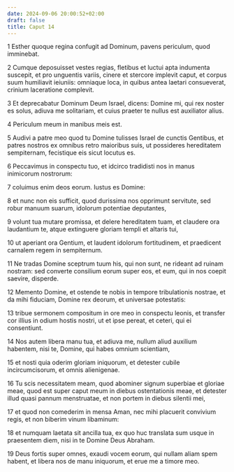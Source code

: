 ```yaml
---
date: 2024-09-06 20:00:52+02:00
draft: false
title: Caput 14
---
```





1 Esther quoque regina confugit ad Dominum, pavens periculum, quod imminebat.

2 Cumque deposuisset vestes regias, fletibus et luctui apta indumenta suscepit, et pro unguentis variis, cinere et stercore implevit caput, et corpus suum humiliavit ieiuniis: omniaque loca, in quibus antea laetari consueverat, crinium laceratione complevit.

3 Et deprecabatur Dominum Deum Israel, dicens: Domine mi, qui rex noster es solus, adiuva me solitariam, et cuius praeter te nullus est auxiliator alius.

4 Periculum meum in manibus meis est.

5 Audivi a patre meo quod tu Domine tulisses Israel de cunctis Gentibus, et patres nostros ex omnibus retro maioribus suis, ut possideres hereditatem sempiternam, fecistique eis sicut locutus es.

6 Peccavimus in conspectu tuo, et idcirco tradidisti nos in manus inimicorum nostrorum:

7 coluimus enim deos eorum. Iustus es Domine:

8 et nunc non eis sufficit, quod durissima nos opprimunt servitute, sed robur manuum suarum, idolorum potentiae deputantes,

9 volunt tua mutare promissa, et delere hereditatem tuam, et claudere ora laudantium te, atque extinguere gloriam templi et altaris tui,

10 ut aperiant ora Gentium, et laudent idolorum fortitudinem, et praedicent carnalem regem in sempiternum.

11 Ne tradas Domine sceptrum tuum his, qui non sunt, ne rideant ad ruinam nostram: sed converte consilium eorum super eos, et eum, qui in nos coepit saevire, disperde.

12 Memento Domine, et ostende te nobis in tempore tribulationis nostrae, et da mihi fiduciam, Domine rex deorum, et universae potestatis:

13 tribue sermonem compositum in ore meo in conspectu leonis, et transfer cor illius in odium hostis nostri, ut et ipse pereat, et ceteri, qui ei consentiunt.

14 Nos autem libera manu tua, et adiuva me, nullum aliud auxilium habentem, nisi te, Domine, qui habes omnium scientiam,

15 et nosti quia oderim gloriam iniquorum, et detester cubile incircumcisorum, et omnis alienigenae.

16 Tu scis necessitatem meam, quod abominer signum superbiae et gloriae meae, quod est super caput meum in diebus ostentationis meae, et detester illud quasi pannum menstruatae, et non portem in diebus silentii mei,

17 et quod non comederim in mensa Aman, nec mihi placuerit convivium regis, et non biberim vinum libaminum:

18 et numquam laetata sit ancilla tua, ex quo huc translata sum usque in praesentem diem, nisi in te Domine Deus Abraham.

19 Deus fortis super omnes, exaudi vocem eorum, qui nullam aliam spem habent, et libera nos de manu iniquorum, et erue me a timore meo.

